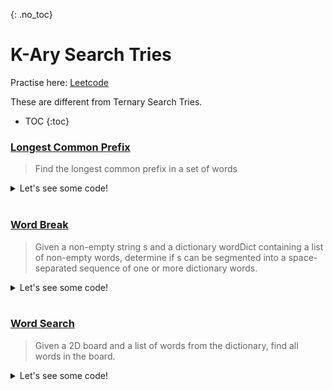 {: .no_toc}
# K-Ary Search Tries
Practise here: [Leetcode](https://leetcode.com/list?selectedList=9db74ov1)

These are different from Ternary Search Tries.

- TOC
{:toc}

### [Longest Common Prefix](https://leetcode.com/problems/longest-common-prefix/) 

> Find the longest common prefix in a set of words 
<details><summary markdown="span">Let's see some code!</summary>

```python
class Solution:
    def longestCommonPrefix(self, strs: List[str]) -> str:
        def createTrie(words):
            def _createTrie(): return collections.defaultdict(_createTrie)

            t = _createTrie()
            for word in words:
                curr = t
                for w in word:
                    curr = curr[w]
                curr['#']
            return t
        
        def solve(root, accum = ""):
            curr = root
            if len(curr.values()) == 1 and '#' not in curr:
                for k,v in curr.items():
                    return solve(curr[k], accum + k)
            else:
                return accum
            
        t = createTrie(strs)
        return solve(t)
```

</details>
<BR>

### [Word Break](https://leetcode.com/problems/word-break/) 

> Given a non-empty string s and a dictionary wordDict containing a list of non-empty words, determine if s can be segmented into a space-separated sequence of one or more dictionary words.

<details><summary markdown="span">Let's see some code!</summary>

```python
class Solution:
    def wordBreak(self, s: str, wordDict: List[str]) -> bool:
        def createTrie(wordDict):
            def _createTrie():
                return collections.defaultdict(_createTrie)

            t = _createTrie()
            for word in wordDict:
                curr = t
                for w in word:
                    curr = curr[w]
                curr['#']
            return t

        def solve(curr, s):
            if len(s) == 0:
                return '#' in curr
            else:
                for i in range(0, len(s)):
                    if '#' in curr:
                        return solve(curr[s[i]], s[i + 1:]) or solve(t[s[i]], s[i + 1:])
                    else:
                        if s[i] in curr:
                            return solve(curr[s[i]], s[i + 1:])
                        else:
                            return False

        t = createTrie(wordDict)
        return solve(t, s)
```

</details>
<BR>

### [Word Search](https://leetcode.com/problems/serialize-and-deserialize-n-ary-tree/)

> Given a 2D board and a list of words from the dictionary, find all words in the board. 
<details><summary markdown="span">Let's see some code!</summary>

```python
class Solution:
    def findWords(self, board, words):

        def createTrie(words):
            def _createTrie():
                return collections.defaultdict(_createTrie)

            t = _createTrie()
            for word in words:
                root = t
                for w in word:
                    root = root[w]
                root['#']
            return t

        def dfs(r, c, trie, accum):
            if '#' in trie:
                self.res.add(''.join(accum))

            if r in range(len(board)) and c in range(len(board[0])) and board[r][c] in trie:
                curr = board[r][c]
                board[r][c] = ''
                dfs(r, c + 1, trie[curr], accum + [curr])
                dfs(r, c - 1, trie[curr], accum + [curr])
                dfs(r + 1, c, trie[curr], accum + [curr])
                dfs(r - 1, c, trie[curr], accum + [curr])
                board[r][c] = curr

        self.res = set()

        for i in range(len(board)):
            for j in range(len(board[i])):
                # Leetcode optimization: Remove word from Trie, if already found. i.e. Rebuild Trie
                rootTrie = createTrie(set(words) - self.res)
                dfs(i, j, rootTrie, [])

        return self.res
```

</details>
<BR>

